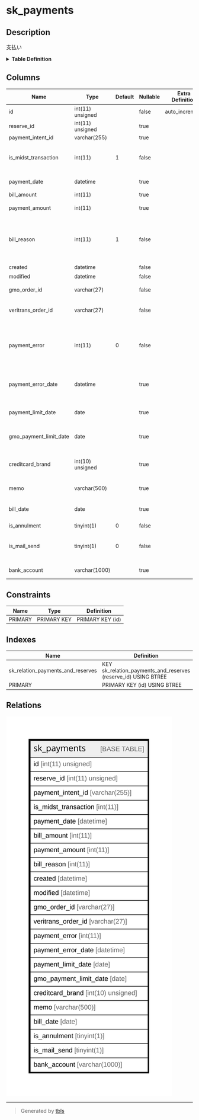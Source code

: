# sk_payments

## Description

支払い

<details>
<summary><strong>Table Definition</strong></summary>

```sql
CREATE TABLE `sk_payments` (
  `id` int(11) unsigned NOT NULL AUTO_INCREMENT COMMENT 'id',
  `reserve_id` int(11) unsigned DEFAULT NULL COMMENT '予約ID',
  `payment_intent_id` varchar(255) DEFAULT NULL,
  `is_midst_transaction` int(11) NOT NULL DEFAULT '1' COMMENT '1:現在の取引、0:過去の取引',
  `payment_date` datetime DEFAULT NULL COMMENT '支払われた期日',
  `bill_amount` int(11) DEFAULT NULL COMMENT '請求金額',
  `payment_amount` int(11) DEFAULT NULL COMMENT '支払われた金額',
  `bill_reason` int(11) NOT NULL DEFAULT '1' COMMENT '請求理由 1:利用料支払い、2:キャンセル料支払い',
  `created` datetime NOT NULL COMMENT '作成時刻',
  `modified` datetime NOT NULL COMMENT '更新時刻',
  `gmo_order_id` varchar(27) NOT NULL DEFAULT '' COMMENT 'GMOのオーダーID',
  `veritrans_order_id` varchar(27) NOT NULL DEFAULT '' COMMENT 'ベリトランスのオーダーID',
  `payment_error` int(11) NOT NULL DEFAULT '0' COMMENT 'GMO決済処理時にエラーが発生したか判断するフラグ',
  `payment_error_date` datetime DEFAULT NULL COMMENT 'GMO決済処理でエラーになった日時',
  `payment_limit_date` date DEFAULT NULL COMMENT '銀行振込の支払期限',
  `gmo_payment_limit_date` date DEFAULT NULL COMMENT 'バーチャル口座の支払期限',
  `creditcard_brand` int(10) unsigned DEFAULT NULL COMMENT 'クレジットカードのブランドコード',
  `memo` varchar(500) DEFAULT NULL COMMENT '支払い情報の説明',
  `bill_date` date DEFAULT NULL COMMENT '請求年月（日付は無視）',
  `is_annulment` tinyint(1) NOT NULL DEFAULT '0' COMMENT '請求取消',
  `is_mail_send` tinyint(1) NOT NULL DEFAULT '0' COMMENT 'リマインドメール送信済みフラグ',
  `bank_account` varchar(1000) DEFAULT NULL COMMENT '振込先口座情報',
  PRIMARY KEY (`id`),
  KEY `sk_relation_payments_and_reserves` (`reserve_id`)
) ENGINE=InnoDB AUTO_INCREMENT=[Redacted by tbls] DEFAULT CHARSET=utf8 COMMENT='支払い'
```

</details>

## Columns

| Name | Type | Default | Nullable | Extra Definition | Children | Parents | Comment |
| ---- | ---- | ------- | -------- | ---------------- | -------- | ------- | ------- |
| id | int(11) unsigned |  | false | auto_increment |  |  | id |
| reserve_id | int(11) unsigned |  | true |  |  |  | 予約ID |
| payment_intent_id | varchar(255) |  | true |  |  |  |  |
| is_midst_transaction | int(11) | 1 | false |  |  |  | 1:現在の取引、0:過去の取引 |
| payment_date | datetime |  | true |  |  |  | 支払われた期日 |
| bill_amount | int(11) |  | true |  |  |  | 請求金額 |
| payment_amount | int(11) |  | true |  |  |  | 支払われた金額 |
| bill_reason | int(11) | 1 | false |  |  |  | 請求理由 1:利用料支払い、2:キャンセル料支払い |
| created | datetime |  | false |  |  |  | 作成時刻 |
| modified | datetime |  | false |  |  |  | 更新時刻 |
| gmo_order_id | varchar(27) |  | false |  |  |  | GMOのオーダーID |
| veritrans_order_id | varchar(27) |  | false |  |  |  | ベリトランスのオーダーID |
| payment_error | int(11) | 0 | false |  |  |  | GMO決済処理時にエラーが発生したか判断するフラグ |
| payment_error_date | datetime |  | true |  |  |  | GMO決済処理でエラーになった日時 |
| payment_limit_date | date |  | true |  |  |  | 銀行振込の支払期限 |
| gmo_payment_limit_date | date |  | true |  |  |  | バーチャル口座の支払期限 |
| creditcard_brand | int(10) unsigned |  | true |  |  |  | クレジットカードのブランドコード |
| memo | varchar(500) |  | true |  |  |  | 支払い情報の説明 |
| bill_date | date |  | true |  |  |  | 請求年月（日付は無視） |
| is_annulment | tinyint(1) | 0 | false |  |  |  | 請求取消 |
| is_mail_send | tinyint(1) | 0 | false |  |  |  | リマインドメール送信済みフラグ |
| bank_account | varchar(1000) |  | true |  |  |  | 振込先口座情報 |

## Constraints

| Name | Type | Definition |
| ---- | ---- | ---------- |
| PRIMARY | PRIMARY KEY | PRIMARY KEY (id) |

## Indexes

| Name | Definition |
| ---- | ---------- |
| sk_relation_payments_and_reserves | KEY sk_relation_payments_and_reserves (reserve_id) USING BTREE |
| PRIMARY | PRIMARY KEY (id) USING BTREE |

## Relations

![er](sk_payments.svg)

---

> Generated by [tbls](https://github.com/k1LoW/tbls)
